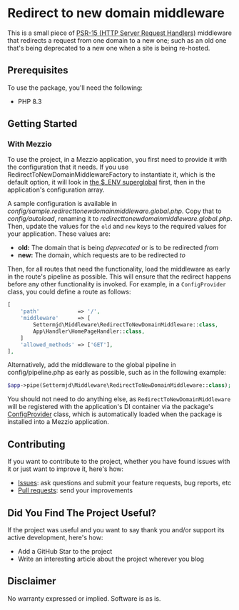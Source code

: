 <!-- markdownlint-disable MD013 -->
# Redirect to new domain middleware

This is a small piece of [PSR-15 (HTTP Server Request Handlers)][psr-15] middleware that redirects a request from one domain to a new one; such as an old one that's being deprecated to a new one when a site is being re-hosted.

## Prerequisites

To use the package, you'll need the following:

- PHP 8.3

## Getting Started

### With Mezzio

To use the project, in a Mezzio application, you first need to provide it with the configuration that it needs.
If you use RedirectToNewDomainMiddlewareFactory to instantiate it, which is the default option, it will look in [the $_ENV superglobal][env_superglobal] first, then in the application's configuration array.

A sample configuration is available in _config/sample.redirecttonewdomainmiddleware.global.php_.
Copy that to _config/autoload_, renaming it to _redirecttonewdomainmiddleware.global.php_.
Then, update the values for the `old` and `new` keys to the required values for your application.
These values are:

- **old:** The domain that is being _deprecated_ or is to be redirected _from_
- **new:** The domain, which requests are to be redirected _to_

Then, for all routes that need the functionality, load the middleware as early in the route's pipeline as possible.
This will ensure that the redirect happens before any other functionality is invoked.
For example, in a `ConfigProvider` class, you could define a route as follows:

```php
[
    'path'            => '/',
    'middleware'      => [
        Settermjd\Middleware\RedirectToNewDomainMiddleware::class,
        App\Handler\HomePageHandler::class,
    ]
    'allowed_methods' => ['GET'],
],
```

Alternatively, add the middleware to the global pipeline in config/pipeline.php as early as possible, such as in the following example:

```php
$app->pipe(Settermjd\Middleware\RedirectToNewDomainMiddleware::class);
```

You should not need to do anything else, as `RedirectToNewDomainMiddleware` will be registered with the application's DI container via the package's [ConfigProvider][config-provider] class, which is automatically loaded when the package is installed into a Mezzio application.

## Contributing

If you want to contribute to the project, whether you have found issues with it or just want to improve it, here's how:

- [Issues][issues]: ask questions and submit your feature requests, bug reports, etc
- [Pull requests][prs]: send your improvements

## Did You Find The Project Useful?

If the project was useful and you want to say thank you and/or support its active development, here's how:

- Add a GitHub Star to the project
- Write an interesting article about the project wherever you blog

## Disclaimer

No warranty expressed or implied. Software is as is.

<!-- Page links -->
[config-provider]: https://matthewsetter.com/using-configproviders/
[psr-15]: https://www.php-fig.org/psr/psr-15/
[issues]: https://github.com/settermjd/redirect-to-new-domain-middleware/issues
[prs]: https://github.com/settermjd/redirect-to-new-domain-middleware/issues
[env_superglobal]: https://www.php.net/manual/en/reserved.variables.environment.php
<!-- markdownlint-enable MD013 -->